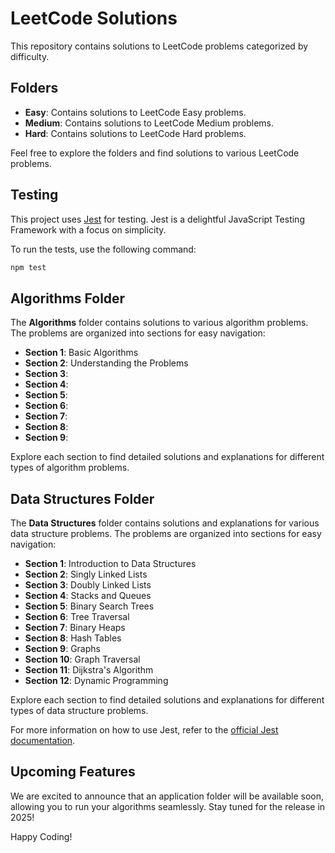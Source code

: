 # LeetCode Solutions

This repository contains solutions to LeetCode problems categorized by difficulty.

## Folders

- **Easy**: Contains solutions to LeetCode Easy problems.
- **Medium**: Contains solutions to LeetCode Medium problems.
- **Hard**: Contains solutions to LeetCode Hard problems.

Feel free to explore the folders and find solutions to various LeetCode problems.

## Testing

This project uses [Jest](https://jestjs.io/) for testing. Jest is a delightful JavaScript Testing Framework with a focus on simplicity.

To run the tests, use the following command:

```bash
npm test
```

## Algorithms Folder

The **Algorithms** folder contains solutions to various algorithm problems. The problems are organized into sections for easy navigation:

- **Section 1**: Basic Algorithms
- **Section 2**: Understanding the Problems
- **Section 3**:
- **Section 4**:
- **Section 5**:
- **Section 6**:
- **Section 7**:
- **Section 8**:
- **Section 9**:

Explore each section to find detailed solutions and explanations for different types of algorithm problems.

## Data Structures Folder

The **Data Structures** folder contains solutions and explanations for various data structure problems. The problems are organized into sections for easy navigation:

- **Section 1**: Introduction to Data Structures
- **Section 2**: Singly Linked Lists
- **Section 3**: Doubly Linked Lists
- **Section 4**: Stacks and Queues
- **Section 5**: Binary Search Trees
- **Section 6**: Tree Traversal
- **Section 7**: Binary Heaps
- **Section 8**: Hash Tables
- **Section 9**: Graphs
- **Section 10**: Graph Traversal
- **Section 11**: Dijkstra's Algorithm
- **Section 12**: Dynamic Programming

Explore each section to find detailed solutions and explanations for different types of data structure problems.

For more information on how to use Jest, refer to the [official Jest documentation](https://jestjs.io/docs/en/getting-started).

## Upcoming Features

We are excited to announce that an application folder will be available soon, allowing you to run your algorithms seamlessly. Stay tuned for the release in 2025!

Happy Coding!
